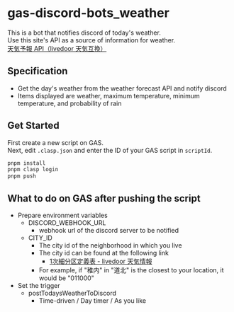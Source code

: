 # gas-discord-bots_weather

This is a bot that notifies discord of today's weather.  
Use this site's API as a source of information for weather.  
[天気予報 API（livedoor 天気互換）](https://weather.tsukumijima.net/)

## Specification

- Get the day's weather from the weather forecast API and notify discord
- Items displayed are weather, maximum temperature, minimum temperature, and probability of rain

## Get Started

First create a new script on GAS.  
Next, edit `.clasp.json` and enter the ID of your GAS script in `scriptId`.

```bash
pnpm install
pnpm clasp login
pnpm push
```

## What to do on GAS after pushing the script

- Prepare environment variables
  - DISCORD_WEBHOOK_URL
    - webhook url of the discord server to be notified
  - CITY_ID
    - The city id of the neighborhood in which you live
    - The city id can be found at the following link
      - [1次細分区定義表 - livedoor 天気情報](https://weather.tsukumijima.net/primary_area.xml)
    - For example, if "稚内" in "道北" is the closest to your location, it would be "011000"
- Set the trigger
  - postTodaysWeatherToDiscord
    - Time-driven / Day timer / As you like
